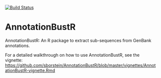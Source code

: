 [![Build Status](https://travis-ci.org/sborstein/AnnotationBustR.svg)](https://travis-ci.org/sborstein/AnnotationBustR)

# AnnotationBustR
AnnotationBustR: An R package to extract sub-sequences from GenBank annotations.

For a detailed walkthrough on how to use AnnotationBustR, see the vignette: https://github.com/sborstein/AnnotationBustR/blob/master/vignettes/AnnotationBustR-vignette.Rmd
